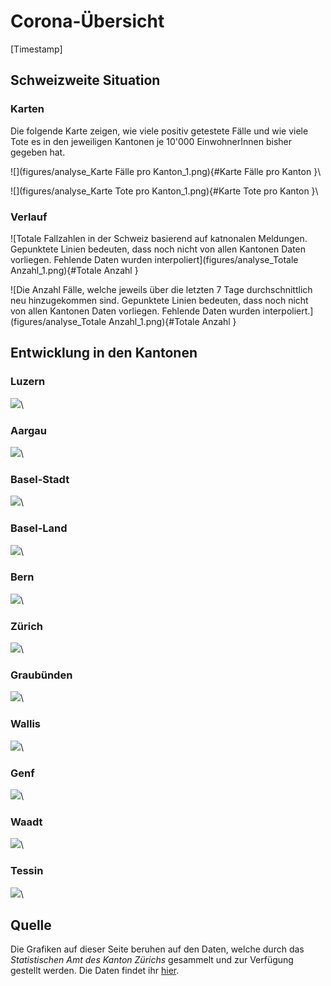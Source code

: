 # Corona-Übersicht
[Timestamp]



## Schweizweite Situation

### Karten

Die folgende Karte zeigen, wie viele positiv getestete Fälle und wie viele Tote es in den jeweiligen Kantonen je 10'000 EinwohnerInnen bisher gegeben hat.


![](figures/analyse_Karte Fälle pro Kanton_1.png){#Karte Fälle pro Kanton }\



![](figures/analyse_Karte Tote pro Kanton_1.png){#Karte Tote pro Kanton }\


### Verlauf


![Totale Fallzahlen in der Schweiz basierend auf katnonalen Meldungen. Gepunktete Linien bedeuten, dass noch nicht von allen Kantonen Daten vorliegen. Fehlende Daten wurden interpoliert](figures/analyse_Totale Anzahl_1.png){#Totale Anzahl }



![Die Anzahl Fälle, welche jeweils über die letzten 7 Tage durchschnittlich neu hinzugekommen sind. Gepunktete Linien bedeuten, dass noch nicht von allen Kantonen Daten vorliegen. Fehlende Daten wurden interpoliert.](figures/analyse_Totale Anzahl_1.png){#Totale Anzahl }


## Entwicklung in den Kantonen

### Luzern


![](figures/analyse_figure6_1.png)\


### Aargau


![](figures/analyse_figure7_1.png)\


### Basel-Stadt

![](figures/analyse_figure8_1.png)\


### Basel-Land

![](figures/analyse_figure9_1.png)\

### Bern


![](figures/analyse_figure10_1.png)\


### Zürich


![](figures/analyse_figure11_1.png)\


### Graubünden


![](figures/analyse_figure12_1.png)\


### Wallis


![](figures/analyse_figure13_1.png)\


### Genf


![](figures/analyse_figure14_1.png)\


### Waadt


![](figures/analyse_figure15_1.png)\


### Tessin


![](figures/analyse_figure16_1.png)\


## Quelle

Die Grafiken auf dieser Seite beruhen auf den Daten, welche durch das *Statistischen Amt des Kanton Zürichs* gesammelt und zur Verfügung gestellt werden. Die Daten findet ihr [hier](https://github.com/openZH/covid_19/blob/master/README.md).
